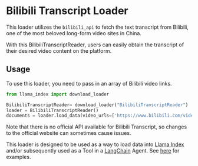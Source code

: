 # Bilibili Transcript Loader

This loader utilizes the `bilibili_api` to fetch the text transcript from Bilibili, one of the most beloved long-form video sites in China.

With this BilibiliTranscriptReader, users can easily obtain the transcript of their desired video content on the platform.

## Usage

To use this loader, you need to pass in an array of Bilibili video links.

```python
from llama_index import download_loader

BilibiliTranscriptReader= download_loader("BilibiliTranscriptReader")
loader = BilibiliTranscriptReader()
documents = loader.load_data(video_urls=['https://www.bilibili.com/video/BV1yx411L73B/'])
```

Note that there is no official API available for Bilibili Transcript, so changes to the official website can sometimes cause issues.

This loader is designed to be used as a way to load data into [Llama Index](https://github.com/run-llama/llama_index/tree/main/llama_index) and/or subsequently used as a Tool in a [LangChain](https://github.com/hwchase17/langchain) Agent. See [here](https://github.com/emptycrown/llama-hub/tree/main) for examples.
